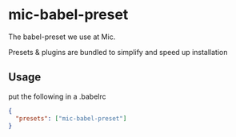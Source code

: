 # mic-babel-preset

The babel-preset we use at Mic.

Presets & plugins are bundled to simplify and speed up installation

## Usage

put the following in a .babelrc

```json
{
  "presets": ["mic-babel-preset"]
}
```
